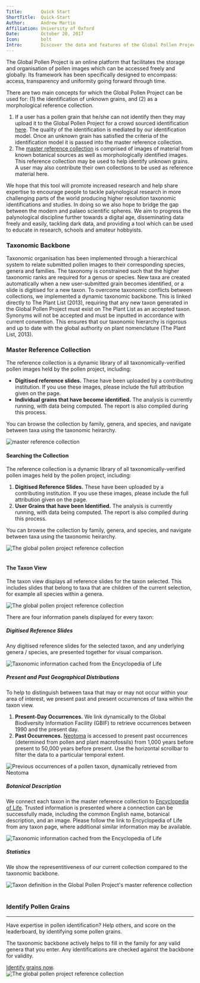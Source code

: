 ```yaml
---
Title:       Quick Start
ShortTitle:  Quick-Start
Author:      Andrew Martin
Affiliation: University of Oxford
Date:        October 20, 2017
Icon:        bolt
Intro:       Discover the data and features of the Global Pollen Project
---
```


The Global Pollen Project is an online platform that facilitates the storage and organisation of pollen images which can be accessed freely and globally. Its framework has been specifically designed to encompass: access, transparency and uniformity going forward through time. 

There are two main concepts for which the Global Pollen Project can be used for: (1) the identification of unknown grains, and (2) as a morphological reference collection. 

1. If a user has a pollen grain that he/she can not identify then they may upload it to the Global Pollen Project for a crowd sourced identification [here](/Identify). The quality of the identification is mediated by our identification model. Once an unknown grain has satisfied the criteria of the identification model it is passed into the master reference collection.
2. The [master reference collection](/Taxon) is comprised of images of material from known botanical sources as well as morphologically identified images. This reference collection may be used to help identify unknown grains. A user may also contribute their own collections to be used as reference material here.

We hope that this tool will promote increased research and help share expertise to encourage people to tackle palynological research in more challenging parts of the world producing higher resolution taxonomic identifications and studies. In doing so we also hope to bridge the gap between the modern and palaeo scientific spheres. We aim to progress the palynological discipline further towards a digital age, disseminating data freely and easily, tackling dark data, and providing a tool which can be used to educate in research, schools and amateur hobbyists.

<!-- ### Different Diciplines

Paleoecology etc.

### Ways to Taxonomically Identify Pollen

Morphological, molecular.

### Problems

#### Access
> Physical access
> Permission access
> Types of archive

#### Disparite and Incomplete Collections

Statement piece. Link to section on creating reference collections (methods for collection and creating pollen slides).

#### Transparency and Tracability

> Naming (botanical taxonomic systems, and paleoecological morphology-based systems)
> Referencing collections / 'minting' process
> Allowing retrospective revision of taxonomy / identifications. Allowing scrutiny.

#### Context

Identifications are often based upon species known to occur within an area. 

### Framework

Some blurb about the framework -->

### Taxonomic Backbone

Taxonomic organisation has been implemented through a hierarchical system to relate submitted pollen images to their corresponding species, genera and families. The taxonomy is constrained such that the higher taxonomic ranks are required for a genus or species. New taxa are created automatically when a new user-submitted grain becomes identified, or a slide is digitised for a new taxon. To overcome taxonomic conflicts between collections, we implemented a dynamic taxonomic backbone. This is linked directly to The Plant List (2013), requiring that any new taxon generated in the Global Pollen Project must exist on The Plant List as an accepted taxon. Synonyms will not be accepted and must be inputted in accordance with current convention. This ensures that our taxonomic hierarchy is rigorous and up to date with the global authority on plant nomenclature (The Plant List, 2013).

### Master Reference Collection

The reference collection is a dynamic library of all taxonomically-verified pollen images held by the pollen project, including:

  * **Digitised reference slides.** These have been uploaded by a contributing institution. If you use these images, please include the full attribution given on the page.
  * **Individual grains that have become identified.** The analysis is currently running, with data being computed. The report is also compiled during this process.

You can browse the collection by family, genera, and species, and navigate between taxa using the taxonomic heirarchy.

![master reference collection](/images/guide/mrc.jpg "The global pollen project reference collection")

<div class="row">
    <div class="col-md-6">
        <h4 id="reference-search">Searching the Collection</h4>
        <p>
            The reference collection is a dynamic library of all taxonomically-verified pollen images held by the pollen project, including:
            <ol>
                <li><strong>Digitised Reference Slides.</strong> These have been uploaded by a contributing institution. If you use these images, please include the full attribution given on the page.</li>
                <li><strong>User Grains that have been Identified.</strong> The analysis is currently running, with data being computed. The report is also compiled during this process. </li>
            </ol>
        </p>
        <p>
            You can browse the collection by family, genera, and species, and navigate between taxa using the taxonomic heirarchy.
        </p>
    </div>
    <div class="col-md-6">
        <img src="/images/guide/mrc.jpg" class="img-fluid" alt="The global pollen project reference collection" />
    </div>
</div>
<br />
<h4 id="reference-taxon">The Taxon View</h4>
<p>The taxon view displays all reference slides for the taxon selected. This includes slides that belong to taxa that are children of the current selection, for example all species within a genera.</p>
<img src="/images/guide/taxon.jpg" class="img-fluid" alt="The global pollen project reference collection" />

<p>There are four information panels displayed for every taxon:</p>

<h5 id="reference-definition">Digitised Reference Slides</h5>
<div class="row">
    <div class="col-md-6">
        <p>Any digitised reference slides for the selected taxon, and any underlying genera / species, are presented together for visual comparison. </p>
    </div>
    <div class="col-md-6">
        <img src="/images/guide/taxon-slides.jpg" class="img-fluid" alt="Taxonomic information cached from the Encyclopedia of Life" />
    </div>
</div>

<h5 id="reference-definition">Present and Past Geographical Distributions</h5>
<div class="row">
    <div class="col-md-6">
        <p>To help to distinguish between taxa that may or may not occur within your area of interest, we present past and present occurrences of taxa within the taxon view.
            <ol>
                <li><strong>Present-Day Occurrences.</strong> We link dynamically to the Global Biodiversity Information Facility (GBIF) to retrieve occurrences between 1990 and the present day. </li>
                <li><strong>Past Occurrences.</strong> <a href="http://neotomadb.org">Neotoma</a> is accessed to present past occurrences (determined from pollen and plant macrofossils) from 1,000 years before present to 50,000 years before present. Use the horizontal scrollbar to filter the data to a particular temporal extent. </li>
            </ol></p>
    </div>
    <div class="col-md-6">
        <img src="/images/guide/taxon-past-distribution.jpg" class="img-fluid" alt="Previous occurrences of a pollen taxon, dynamically retrieved from Neotoma" />
    </div>
</div>

<h5 id="reference-definition">Botanical Description</h5>
<div class="row">
    <div class="col-md-6">
        <p>We connect each taxon in the master reference collection to <a href="https://eol.org">Encyclopedia of Life</a>. Trusted information is presented where a connection can be successfully made, including the common English name, botanical description, and an image. Please follow the link to Encyclopedia of Life from any taxon page, where additional similar information may be available.</p>
    </div>
    <div class="col-md-6">
        <img src="/images/guide/taxon-description.jpg" class="img-fluid" alt="Taxonomic information cached from the Encyclopedia of Life" />
    </div>
</div>

<h5 id="reference-definition">Statistics</h5>
<div class="row">
    <div class="col-md-6">
        <p>We show the representitiveness of our current collection compared to the taxonomic backbone.</p>
    </div>
    <div class="col-md-6">
        <img src="/images/guide/taxon-definition.jpg" class="img-fluid" alt="Taxon definition in the Global Pollen Project's master reference collection" />
    </div>
</div>
<br />

<h3 id="identify">Identify Pollen Grains</h3>
<hr />
<div class="row">
    <div class="col-md-8">
        <p>
            Have expertise in pollen identification? Help others, and score on the leaderboard, by identifying some pollen grains.
        </p>
        <p>
            The taxonomic backbone actively helps to fill in the family for any valid genera that you enter. Any identifications are checked against the backbone for validity.
        </p>
        <a href="/Grain">Identify grains now</a>.
    </div>
    <div class="col-md-4">
        <img src="/images/guide/identify.jpg" class="img-fluid" alt="The global pollen project reference collection" />
    </div>
</div>
<br />
